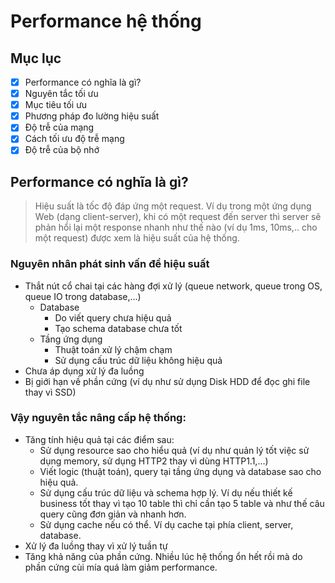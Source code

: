 # Performance hệ thống

## Mục lục
- [x] Performance có nghĩa là gì?
- [x] Nguyên tắc tối ưu
- [x] Mục tiêu tối ưu
- [x] Phương pháp đo lường hiệu suất
- [x] Độ trễ của mạng
- [x] Cách tối ưu độ trễ mạng
- [x] Độ trễ của bộ nhớ

## Performance có nghĩa là gì?

> Hiệu suất là tốc độ đáp ứng một request. Ví dụ trong một ứng dụng Web (dạng client-server), khi có một request đến server thì server sẽ phản hổi lại một response nhanh như thế nào (ví dụ 1ms, 10ms,.. cho một request) được xem là hiệu suất của hệ thống.

### Nguyên nhân phát sinh vấn đề hiệu suất
- Thắt nút cổ chai tại các hàng đợi xử lý (queue network, queue trong OS, queue IO trong database,...)
  + Database
    * Do viết query chưa hiệu quả
    * Tạo schema database chưa tốt
  + Tầng ứng dụng
    * Thuật toán xử lý chậm chạm
    * Sử dụng cấu trúc dữ liệu không hiệu quả
- Chưa áp dụng xử lý đa luồng
- Bị giới hạn về phần cứng (ví dụ như sử dụng Disk HDD để đọc ghi file thay vì SSD)

### Vậy nguyên tắc nâng cấp hệ thống:
- Tăng tính hiệu quả tại các điểm sau:
  + Sử dụng resource sao cho hiểu quả (ví dụ như quản lý tốt việc sử dụng memory, sử dụng HTTP2 thay vì dùng HTTP1.1,...)
  + Viết logic (thuật toán), query tại tầng ứng dụng và database sao cho hiệu quả.
  + Sử dụng cấu trúc dữ liệu và schema hợp lý. Ví dụ nếu thiết kế business tốt thay vì tạo 10 table thì chỉ cần tạo 5 table và như thế câu query cũng đơn giản và nhanh hơn.
  + Sử dụng cache nếu có thể. Ví dụ cache tại phía client, server, database.
- Xử lý đa luồng thay vì xử lý tuần tự
- Tăng khả năng của phần cứng. Nhiều lúc hệ thống ổn hết rồi mà do phần cứng cùi mía quá làm giảm performance.

